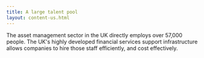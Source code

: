 ```yaml
---
title: A large talent pool
layout: content-us.html
---
```


The asset management sector in the UK directly employs over 57,000 people. The UK's highly developed financial services support infrastructure allows companies to hire those staff efficiently, and cost effectively.